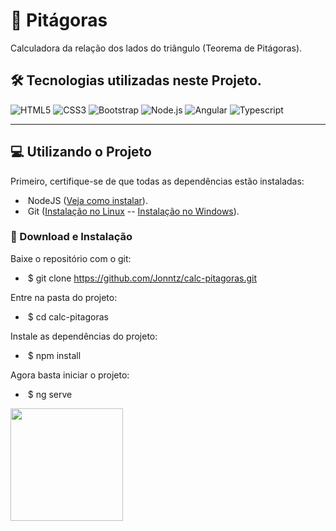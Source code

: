 # :triangular_ruler: Pitágoras
Calculadora da relação dos lados do triângulo (Teorema de Pitágoras).

## 🛠 Tecnologias utilizadas neste Projeto.
![HTML5](https://img.shields.io/badge/-HTML5-333333?style=flat&logo=HTML5)
![CSS3](https://img.shields.io/badge/-CSS-333333?style=flat&logo=CSS3&logoColor=1572B6)
![Bootstrap](https://img.shields.io/badge/-Bootstrap-333333?style=flat&logo=bootstrap&logoColor=563D7C)
![Node.js](https://img.shields.io/badge/-Node.js-333333?style=flat&logo=node.js)
![Angular](https://img.shields.io/badge/-Angular-333333?style=flat&logo=angular)
![Typescript](https://img.shields.io/badge/-Typescript-333333?style=flat&logo=typescript)

---

## :computer: Utilizando o Projeto

Primeiro, certifique-se de que todas as dependências estão instaladas:

 - &nbsp;NodeJS ([Veja como instalar](https://nodejs.org/pt-br/download/)).
 - &nbsp;Git ([Instalação no Linux](https://balta.io/blog/git-github-primeiros-passos#instala%C3%A7%C3%A3o-do-git) -- [Instalação no Windows](https://dicasdeprogramacao.com.br/como-instalar-o-git-no-windows/)).
 
### :paperclip: Download e Instalação

Baixe o repositório com o git: 
 - &nbsp;$ git clone https://github.com/Jonntz/calc-pitagoras.git

Entre na pasta do projeto:
  - &nbsp;$ cd calc-pitagoras

Instale as dependências do projeto:
  - &nbsp;$ npm install

Agora basta iniciar o projeto:
  - &nbsp;$ ng serve

<a href="https://github.com/Jonntz">
  <img height="180em" src="https://github-readme-stats.vercel.app/api/top-langs/?username=Jonntz&theme=buefy&layout=compact" />
</a
